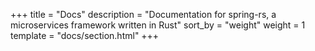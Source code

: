 +++
title = "Docs"
description = "Documentation for spring-rs, a microservices framework written in Rust"
sort_by = "weight"
weight = 1
template = "docs/section.html"
+++
